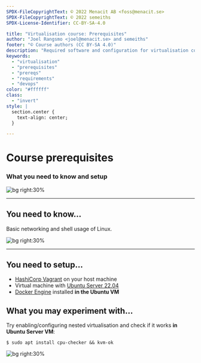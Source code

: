 ```yaml
---
SPDX-FileCopyrightText: © 2022 Menacit AB <foss@menacit.se>
SPDX-FileCopyrightText: © 2022 semeiths
SPDX-License-Identifier: CC-BY-SA-4.0

title: "Virtualisation course: Prerequisites"
author: "Joel Rangsmo <joel@menacit.se> and semeiths"
footer: "© Course authors (CC BY-SA 4.0)"
description: "Required software and configuration for virtualisation course"
keywords:
  - "virtualisation"
  - "prerequisites"
  - "prereqs"
  - "requirements"
  - "devops"
color: "#ffffff"
class:
  - "invert"
style: |
  section.center {
    text-align: center;
  }

---
```

<!-- _footer: "© Course authors (CC BY-SA 4.0) - Image: © Gytis B (CC BY-SA 2.0)" -->
# Course prerequisites
### What you need to know and setup

![bg right:30%](images/02-vechicle_graveyard.jpg)

---
<!-- _footer: "© Course authors (CC BY-SA 4.0) - Image: © Thierry Ehrmann (CC BY 2.0)" -->
## You need to know...
Basic networking and shell usage of Linux.

![bg right:30%](images/02-man_thinking.jpg)

<!--
- Participants need to know basic ethernet and IP networking to understand some concepts and labs.

- Being somewhat comfortable in the Linux shell is a requirement. Some of the things we'll cover
can't be done through a GUI.

- When covering OS virtualisation we'll also dig a bit deep down into Linux internals. You don't
need to be an expert but knowing what kernel space and user space is will surely help.
-->

---
<!-- _footer: "© Course authors (CC BY-SA 4.0) - Image: © Kristina Hoeppner (CC BY-SA 2.0)" -->
## You need to setup...
- [HashiCorp Vagrant](https://developer.hashicorp.com/vagrant/downloads) on your host machine
- Virtual machine with [Ubuntu Server 22.04](https://ubuntu.com/download/server)
- [Docker Engine](https://docs.docker.com/engine/install/ubuntu/) installed **in the Ubuntu VM**

## What you may experiment with...
Try enabling/configuring nested virtualisation and check if it works **in Ubuntu Server VM**:

```
$ sudo apt install cpu-checker && kvm-ok
```

![bg right:30%](images/02-llama.jpg)

<!--
- We'll need some software and a lab environments for the course

- Ubuntu will be used in most demos and labs.

- For now, just make sure that the software is installed and seem to be working.

- Nested virtualisation allows us to run hardware accelerated virtualisation inside a HW-level VM,
which could be very useful for experimentation.

- It does however put requirements on HW and SW configuration. Urge participants to try enabling
it: if it works well for the majority we'll try to incorporate use of it in labs.

- Check out the presentation links: I will however not provide a step-by-step guide, you won't get
it in real life.
-->
